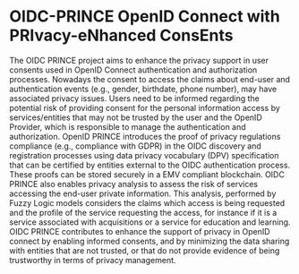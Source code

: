 # OIDC-PRINCE OpenID Connect with PRIvacy-eNhanced ConsEnts

The OIDC PRINCE project aims to enhance the privacy support in user consents used in OpenID Connect authentication and authorization processes. Nowadays the consent to access the claims about end-user and authentication events (e.g., gender, birthdate, phone number), may have associated privacy issues. Users need to be informed regarding the potential risk of providing consent for the personal information access by services/entities that may not be trusted by the user and the OpenID Provider, which is responsible to manage the authentication and authorization. OpenID PRINCE introduces the proof of privacy regulations compliance (e.g., compliance with GDPR) in the OIDC discovery and registration processes using data privacy vocabulary (DPV) specification that can be certified by entities external to the OIDC authentication process. These proofs can be stored securely in a EMV compliant blockchain. OIDC PRINCE also enables privacy analysis to assess the risk of services accessing the end-user private information. This analysis, performed by Fuzzy Logic models considers the claims which access is being requested and the profile of the service requesting the access, for instance if it is a service associated with acquisitions or a service for education and learning. OIDC PRINCE contributes to enhance the support of privacy in OpenID connect by enabling informed consents, and by minimizing the data sharing with entities that are not trusted, or that do not provide evidence of being trustworthy in terms of privacy management.

